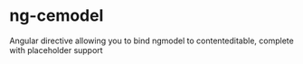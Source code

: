 # ng-cemodel
Angular directive allowing you to bind ngmodel to contenteditable, complete with placeholder support
